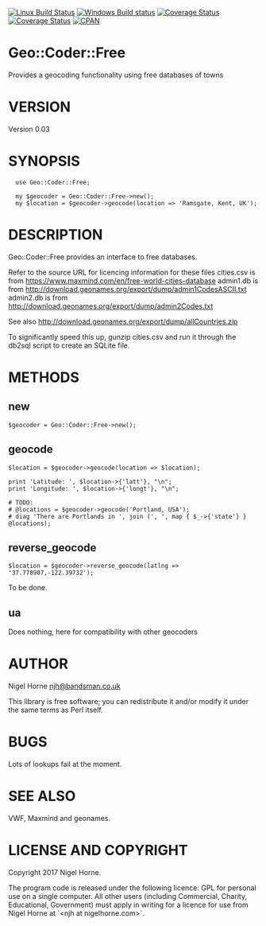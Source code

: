[![Linux Build Status](https://travis-ci.org/nigelhorne/Geo-Coder-Free.svg?branch=master)](https://travis-ci.org/nigelhorne/Geo-Coder-Free)
[![Windows Build status](https://ci.appveyor.com/api/projects/status/8nk00o0rietskf29/branch/master?svg=true)](https://ci.appveyor.com/project/nigelhorne/geo-coder-free-4onbr/branch/master)
[![Coverage Status](https://coveralls.io/repos/github/nigelhorne/Geo-Coder-Free/badge.svg?branch=master)](https://coveralls.io/github/nigelhorne/Geo-Coder-Free?branch=master)
[![Coverage Status](https://coveralls.io/repos/github/nigelhorne/Geo-Coder-Free/badge.svg?branch=master)](https://coveralls.io/github/nigelhorne/Geo-Coder-Free?branch=master)
[![CPAN](https://img.shields.io/cpan/v/Geo-Coder-Free.svg)](http://search.cpan.org/~nhorne/Geo-Coder-Free/)

# Geo::Coder::Free

Provides a geocoding functionality using free databases of towns

# VERSION

Version 0.03

# SYNOPSIS

      use Geo::Coder::Free;

      my $geocoder = Geo::Coder::Free->new();
      my $location = $geocoder->geocode(location => 'Ramsgate, Kent, UK');

# DESCRIPTION

Geo::Coder::Free provides an interface to free databases.

Refer to the source URL for licencing information for these files
cities.csv is from https://www.maxmind.com/en/free-world-cities-database
admin1.db is from http://download.geonames.org/export/dump/admin1CodesASCII.txt
admin2.db is from http://download.geonames.org/export/dump/admin2Codes.txt

See also http://download.geonames.org/export/dump/allCountries.zip

To significantly speed this up, gunzip cities.csv and run it through the db2sql script to create an SQLite file.

# METHODS

## new

    $geocoder = Geo::Coder::Free->new();

## geocode

    $location = $geocoder->geocode(location => $location);

    print 'Latitude: ', $location->{'latt'}, "\n";
    print 'Longitude: ', $location->{'longt'}, "\n";

    # TODO:
    # @locations = $geocoder->geocode('Portland, USA');
    # diag 'There are Portlands in ', join (', ', map { $_->{'state'} } @locations);
        

## reverse\_geocode

    $location = $geocoder->reverse_geocode(latlng => '37.778907,-122.39732');

To be done.

## ua

Does nothing, here for compatibility with other geocoders

# AUTHOR

Nigel Horne <njh@bandsman.co.uk>

This library is free software; you can redistribute it and/or modify
it under the same terms as Perl itself.

# BUGS

Lots of lookups fail at the moment.

# SEE ALSO

VWF, Maxmind and geonames.

# LICENSE AND COPYRIGHT

Copyright 2017 Nigel Horne.

The program code is released under the following licence: GPL for personal use on a single computer.
All other users (including Commercial, Charity, Educational, Government)
must apply in writing for a licence for use from Nigel Horne at \`&lt;njh at nigelhorne.com>\`.
